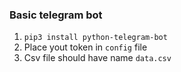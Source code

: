 ### Basic telegram bot
1. `pip3 install python-telegram-bot`
2. Place yout token in `config` file
3. Csv file should have name `data.csv`
